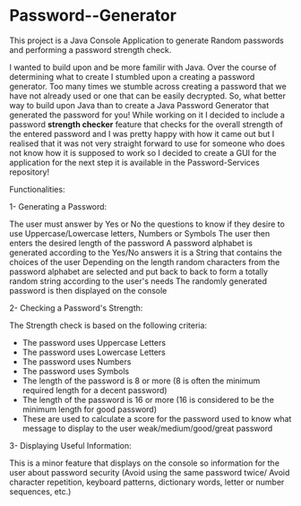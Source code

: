 # Password--Generator

This project is a Java Console Application to generate Random passwords and performing a password strength check.

I wanted to build upon and be more familir with Java. Over the course of determining what to create I stumbled upon a creating a password generator. Too many times we stumble across creating a password that we have not already used or one that can be easily decrypted. So, what better way to build upon Java than to create a Java Password Generator that generated the password for you! While working on it I decided to include a password <b>strength checker</b> feature that checks for the overall strength of the entered password and I was pretty happy with how it came out but I realised that it was not very straight forward to use for someone who does not know how it is supposed to work so I decided to create a GUI for the application for the next step it is available in the Password-Services repository!

Functionalities:

1- Generating a Password:

The user must answer by Yes or No the questions to know if they desire to use Uppercase/Lowercase letters, Numbers or Symbols
The user then enters the desired length of the password
A password alphabet is generated according to the Yes/No answers it is a String that contains the choices of the user
Depending on the length random characters from the password alphabet are selected and put back to back to form a totally random string according to the user's needs
The randomly generated password is then displayed on the console

2- Checking a Password's Strength:

The Strength check is based on the following criteria:

- The password uses Uppercase Letters
- The password uses Lowercase Letters
- The password uses Numbers
- The password uses Symbols
- The length of the password is 8 or more (8 is often the minimum required length for a decent password)
- The length of the password is 16 or more (16 is considered to be the minimum length for good password)
- These are used to calculate a score for the password used to know what message to display to the user weak/medium/good/great password

3- Displaying Useful Information:

This is a minor feature that displays on the console so information for the user about password security (Avoid using the same password twice/ Avoid character repetition, keyboard patterns, dictionary words, letter or number sequences, etc.)
